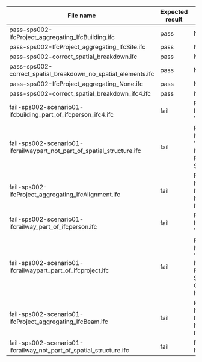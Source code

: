 

| File name | Expected result | Description |
| --- | --- | --- |
| pass-sps002-IfcProject\_aggregating\_IfcBuilding.ifc | pass | NaN |
| pass-sps002-IfcProject\_aggregating\_IfcSite.ifc | pass | NaN |
| pass-sps002-correct\_spatial\_breakdown.ifc | pass | NaN |
| pass-sps002-correct\_spatial\_breakdown\_no\_spatial\_elements.ifc | pass | NaN |
| pass-sps002-IfcProject\_aggregating\_None.ifc | pass | NaN |
| pass-sps002-correct\_spatial\_breakdown\_ifc4.ifc | pass | NaN |
| fail-sps002-scenario01-ifcbuilding\_part\_of\_ifcperson\_ifc4.ifc | fail | Result 1: {'Instance\_id': '', 'Expected': 'oneOf: IfcProject IfcSite IfcBuilding', 'Observed': 'instance: IfcPerson4'} |
| fail-sps002-scenario01-ifcrailwaypart\_not\_part\_of\_spatial\_structure.ifc | fail | Result 1: {'Instance\_id': '', 'Expected': 'oneOf: IfcRailwayPart IfcRailway IfcSpace', 'Observed': 'instance: IfcElementAssembly0Lp4yTTT189Bsoq45eZaiO Feature=SPS002 Outcome=E00100 Severity=ERROR Expected=oneOf: IfcRailway'} |
| fail-sps002-IfcProject\_aggregating\_IfcAlignment.ifc | fail | Result 1: {'Instance\_id': '', 'Expected': 'oneOf: IfcBridge IfcBuilding IfcExternalSpatialElement IfcFacility IfcMarineFacility IfcRailway IfcRoad IfcSite IfcSpace', 'Observed': 'instance: IfcAlignment11nfyFI\_P0wgXddnCVunaS'} |
| fail-sps002-scenario01-ifcrailway\_part\_of\_ifcperson.ifc | fail | Result 1: {'Instance\_id': '', 'Expected': 'oneOf: IfcProject IfcSite IfcRailway', 'Observed': 'instance: IfcPerson4'} |
| fail-sps002-scenario01-ifcrailwaypart\_part\_of\_ifcproject.ifc | fail | Result 1: {'Instance\_id': '', 'Expected': 'oneOf: IfcRailwayPart IfcRailway IfcSpace', 'Observed': 'instance: IfcElementAssembly0Lp4yTTT189Bsoq45eZaiO Feature=SPS002 Outcome=E00100 Severity=ERROR Expected=oneOf: IfcRailway Observed=instance: IfcProject1FNFy8AJeHwwz7wDZHIYIu'} |
| fail-sps002-scenario01-IfcProject\_aggregating\_IfcBeam.ifc | fail | Result 1: {'Instance\_id': '', 'Expected': 'oneOf: IfcBridge IfcBuilding IfcExternalSpatialElement IfcFacility IfcMarineFacility IfcRailway IfcRoad IfcSite IfcSpace', 'Observed': 'instance: IfcBeam1LBhlSD7bCYuHDv14J3NVC'} |
| fail-sps002-scenario01-ifcrailway\_not\_part\_of\_spatial\_structure.ifc | fail | Result 1: {'Instance\_id': '', 'Expected': 'oneOf: IfcProject IfcSite IfcRailway', 'Observed': ''} |


